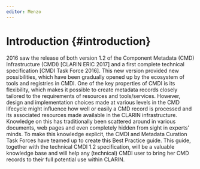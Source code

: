 ```yaml
---
editor: Menzo
---
```


# Introduction {#introduction}

2016 saw the release of both version 1.2 of the Component Metadata \(CMD\) Infrastructure \(CMDI\) \[CLARIN ERIC 2017\] and a first complete technical specification \[CMDI Task Force 2016\]. This new version provided new possibilities, which have been gradually opened up by the ecosystem of tools and registries in CMDI. One of the key properties of CMDI is its flexibility, which makes it possible to create metadata records closely tailored to the requirements of resources and tools/services. However, design and implementation choices made at various levels in the CMD lifecycle might influence how well or easily a CMD record is processed and its associated resources made available in the CLARIN infrastructure. Knowledge on this has traditionally been scattered around in various documents, web pages and even completely hidden from sight in experts’ minds. To make this knowledge explicit, the CMDI and Metadata Curation Task Forces have teamed up to create this Best Practice guide. This guide, together with the technical CMDI 1.2 specification, will be a valuable knowledge base and will help any \(technical\) CMDI user to bring her CMD records to their full potential use within CLARIN.

